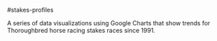 #stakes-profiles

A series of data visualizations using Google Charts that show trends for Thoroughbred horse racing stakes races since 1991. 
